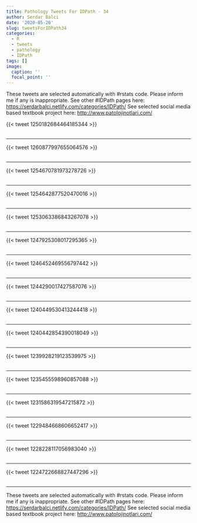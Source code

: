 ```yaml
---
title: Pathology Tweets For IDPath - 34
author: Serdar Balci
date: '2020-05-20'
slug: tweetsForIDPath34
categories:
  - R
  - tweets
  - pathology
  - IDPath
tags: []
image:
  caption: ''
  focal_point: ''
---
```



These tweets are selected automatically with #rstats code. Please inform me if any is inappropriate.
See other #IDPath pages here: https://serdarbalci.netlify.com/categories/IDPath/ 
See selected social media based textbook project here: http://www.patolojinotlari.com/

{{< tweet 1250182684464185344 >}}
<br>
<br>
<hr>
{{< tweet 1260877997655064576 >}}
<br>
<br>
<hr>
{{< tweet 1254670781973278726 >}}
<br>
<br>
<hr>
{{< tweet 1254642877520470016 >}}
<br>
<br>
<hr>
{{< tweet 1253063386843267078 >}}
<br>
<br>
<hr>
{{< tweet 1247925308017295365 >}}
<br>
<br>
<hr>
{{< tweet 1246452469556797442 >}}
<br>
<br>
<hr>
{{< tweet 1244290017427587076 >}}
<br>
<br>
<hr>
{{< tweet 1240449530413244418 >}}
<br>
<br>
<hr>
{{< tweet 1240442854390018049 >}}
<br>
<br>
<hr>
{{< tweet 1239928219123539975 >}}
<br>
<br>
<hr>
{{< tweet 1235455598960857088 >}}
<br>
<br>
<hr>
{{< tweet 1231586319547215872 >}}
<br>
<br>
<hr>
{{< tweet 1229484668606652417 >}}
<br>
<br>
<hr>
{{< tweet 1228228117056983040 >}}
<br>
<br>
<hr>
{{< tweet 1224722668827447296 >}}
<br>
<br>
<hr>


These tweets are selected automatically with #rstats code. Please inform me if any is inappropriate.
See other #IDPath pages here: https://serdarbalci.netlify.com/categories/IDPath/ 
See selected social media based textbook project here: http://www.patolojinotlari.com/
